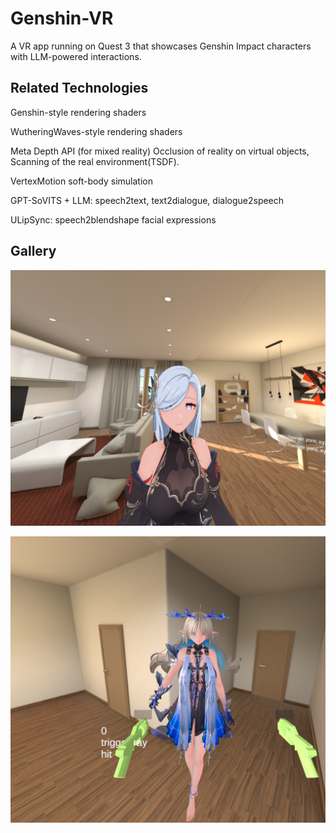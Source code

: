 # Genshin-VR
A VR app running on Quest 3 that showcases Genshin Impact characters with LLM-powered interactions.

## Related Technologies

Genshin-style rendering shaders

WutheringWaves-style rendering shaders

Meta Depth API (for mixed reality) Occlusion of reality on virtual objects, Scanning of the real environment(TSDF).

VertexMotion soft-body simulation

GPT-SoVITS + LLM: speech2text, text2dialogue, dialogue2speech

ULipSync: speech2blendshape facial expressions


## Gallery

![genshin_simulation](docs\images\genshin_simulation.png)

![wutheringwaves_simulation](docs\images\wutheringwaves_simulation.png)